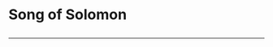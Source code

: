 # Song of Solomon
##


___
<style type="text/css">
    ol { list-style-type: lower-alpha; }
</style>
